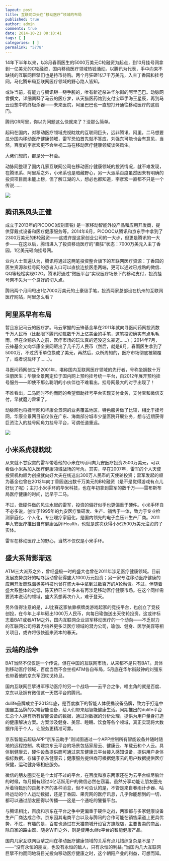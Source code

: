 ```yaml
---
layout: post
title: 互联网巨头在“移动医疗”领域的布局
published: true
author: admin
comments: true
date: 2014-10-21 08:10:41
tags: [ ]
categories: [ ]
permalink: "5778"
---
```

14年下半年以来，以8月春雨医生的5000万美元C轮融资为起点，到10月挂号网拿到一亿美元的C轮融资，国内移动医疗领域热钱涌动。以腾讯为代表，手中向来不缺钱的互联网巨擘们也是持币待购。两个月狂砸1亿7千万美元，入主丁香园和挂号网，马化腾布局互联网医疗领域的野心路人皆知。

或许当前，有能力与腾讯掰一掰手腕的，唯有新近杀进华尔街的阿里巴巴。动脉网曾撰文，详细阐释了马云的医疗梦，从天猫医药馆到支付宝牵手海王星辰，再到马云设想中的终极杀器——未来医院，阿里巴巴也一直想打开通往移动医疗的这扇门。

腾讯OR阿里，你以为问题这么快就来了？没那么简单。

起码在国内，对移动医疗领域虎视眈眈的互联网巨头，远非腾讯、阿里。二马想要瓜分国内移动医疗健康领域，雷军恐怕首先就不答应，刘强东可能也会有意见，当然，百度的李彦宏更不会坐视二马在移动医疗健康领域谈笑风生。

大佬们想的，都是分一杯羹。

动脉网整理了国内几家互联网公司在移动医疗健康领域的投资情况，就不难发现，在腾讯系、阿里系之外，小米系也是暗藏野心，另一大派系百度虽然因未有明确的投资项目而未能上榜，但了解江湖的人，想必也都知道，李彦宏一直都不只是一个传说……

![][1]

## 腾讯系风头正健

成立于2013年的PICOOC(缤刻普锐) 是一家移动智能外设产品和应用开发商，提供穿戴式设备和医疗健康服务等。2014年6月，PICOOC从腾讯和京东手中拿到了2300万美元的B轮融资——这或许是这家创业公司的一大步，但更是腾讯的一大步——在这以后，腾讯进入了投资移动医疗的“癫狂”状态：7000万美元入主丁香园，1亿美元砸向挂号网。

业内人士普遍认为，腾讯将通过这两笔投资整合旗下的互联网医疗资源：丁香园的医生资源和挂号网的患者入口可以直接连接医患两端，更可以通过已成熟的微信、QQ等轻松实现O2O。腾讯将通过“微医平台”实现医疗场景下的移动支付，投资挂号网不失为一个良好的切入点。

腾讯两个月间甩出1亿7000万美元的土豪级手笔，投资两家总部设在杭州的互联网医疗网站，阿里怎么看？

## 阿里系早有布局

暂且忘记马云的医疗梦。马云掌握的云锋基金早在2011年就向寻医问药网投资数千万人民币（比起眼下腾讯动辄数千万上亿美金的手笔，这笔投资确实有点毛毛雨，但在企鹅杀入之前，医疗市场的玩法真的还没这么豪迈……）；2014年7月，云锋基金又向华康全景网砸出了几千万人民币（然后，就是8月，春雨医生拿到了5000万，不过货币单位换成了美元，再然后，众所周知的，医疗市场彻底被颠覆了，或者说玩坏了……）。

寻医问药网创立于2001年，堪称国内互联网医疗领域的先行者，号称坐拥数十万注册医生；华康全景网定位于国内网上预约挂号统一平台，自2012年展开预约挂号服务——即使不那么聪明的小伙伴也不难看出，挂号网最大的对手出现了！

不难看出，二马同时不约而同的希望借助挂号平台实现支付业务，支付宝和微信支付，早就磨刀霍霍了。

动脉网也将挂号网和华康全景网的业务覆盖地区，特色服务做了比较，相比于挂号网，华康全景网目前仅仅在广东、海南部分城市少量医院开展业务，想与近期获得巨资注入的挂号网角力挂号平台，可谓任道重远。

![][2]

## 小米系虎视眈眈

从来就不甘寂寞的雷军带着他的小米在9月间向九安医疗投资2500万美元，可以看做小米系加入医疗健康领域战场的号角。其实，早在2007年，雷军的个人天使投资机构顺为创投就向好大夫在线送出300万人民币的天使轮投资；雷军发起的顺为基金也曾在2012年向丁香园送出数千万美元的B轮融资（是不是觉得游戏有点儿好玩了呢）；主打小米手环的华米科技，也在年初拿到雷军的数千万——雷布斯布局医疗健康的时间，远早于二马。

不过，做硬件做的风生水起的雷军，投资的偏好似乎也更偏重于硬件。小米手环自不必多说，创立于1995年的九安医疗集研发、生产、销售于一体，致力于专业检测家庭化、个人化，专业理疗家庭化，是国内领先的电子血压计生产厂商。2011年九安医疗推出自有健康品牌iHealth，也就是这次获得小米2500万美元注资的子实体。

雷军在移动医疗上的野心，当然不仅仅是小米手环。

## 盛大系背影渐远

ATM三大派系之外，曾经盛极一时的盛大也曾在2011年涉足医疗健康领域。目前发展态势良好的咕咚运动曾获得盛大1000万元投资；另一家专注移动医疗健康的应用开发商珠海奥美科技也曾在盛大手中拿到过数百万的A轮融资。不过，伴随着盛大系整体的走低，陈天桥已三年多未有再涉足移动医疗健康市场。在这个同样需要资本说话的领域，盛大系想再次介入，难于登天。

另外值得注意的是，JJ比赛这家依靠棋牌类游戏起家的竞技平台，也创立了竞技创投，在今年上半年砸出1000万人民币，向每日瑜伽送出天使轮投资。这或许标志着BAT或者ATM之外，国内互联网企业进军移动医疗的一个动向——不乏财力的互联网公司将着力培养更多泛医疗领域的潜力公司，瑜伽、健身、医学美容等相关项目，或许将很快迎来资本的春天。

## 云端的战争

BAT当然不仅仅是一个传说，但在中国的互联网市场，从来都不是只有BAT。具体到移动医疗领域，百度当然不会坐视ATM各自布局，5月底在华尔街敲钟的刘强东也带着他的京东军团枕戈待旦。

国内互联网巨擘进军移动医疗的另一个战场——云平台之争，唱主角的就是百度、京东以及拥有微信这一天然平台的腾讯。

dulife品牌成立于2013年底，是百度旗下的智能人体便携设备品牌，致力于打造中国自主品牌的尖端智能设备，给人们带来超智能健康生活。同期推出的dulife平台汇总个人拥有所有智能设备的数据，通过对数据的分析处理，提供为用户量身打造的健康解决方案。方案涉及健身、美容、睡眠、饮食等各个领域，真正实现将大数据作用于个人，让服务更精准可靠。

京东智能云超级APP“京东云助手”则试图通过一个APP控制所有智能设备并随时随地的远程控制。构建京东云平台的场景包括家居云、健康云、车载云和个人云。具体到健康云，硬件设备提供商可通过京东健康云平台接入感知设备，提供用户身体指标数据，存储于京东健康云；健康服务提供商可根据健康云的用户数据提供医疗保健，运动健身等相应服务。

微信的朋友圈实在是个太好不过的平台，在百度和京东两家还在为云平台绞尽脑汁的时候，每月拥有超过4亿活跃用户的微信必然在窃喜。虽然分享功能让朋友圈充斥着待甄别的良莠不齐的各种消息，但不可否认的是，不管是来自春雨计步器、咕咚运动的个人运动数据，还是丁香园、果壳网的医疗讯息，几乎你能想到的一切，都可以通过朋友圈得以传播——这是一个通吃的饕餮平台。

与腾讯相比，百度和京东在平台之争中更偏重于硬件之战，两家都与多家健康设备生产厂商达成合作。京东因其电商平台以及与腾讯的合作可能在销售渠道上更具优势，不过，有趣的是，百度也通过在天猫商城开设官方旗舰店，主要售卖的商品，除自家的路由器、随身WIFI之外，则是使用dulife平台的智能健康产品。

国内几家互联网巨擘之间在移动医疗健康领域的关系有点儿错综复杂是不是？——“没有永恒的朋友，也没有永恒的敌人，只有永恒的利益。”当国内几大互联网巨擘不约而同地将目光投向移动医疗健康之时，这个朝阳产业的利益，可想而知。

 [1]: http://yongz.com/yz/wp-content/uploads/2014/10/d1f5655103784163d46c54b33b6082a6.png
 [2]: http://yongz.com/yz/wp-content/uploads/2014/10/3ff64cde4008d9edfed35f4fecfab901.png